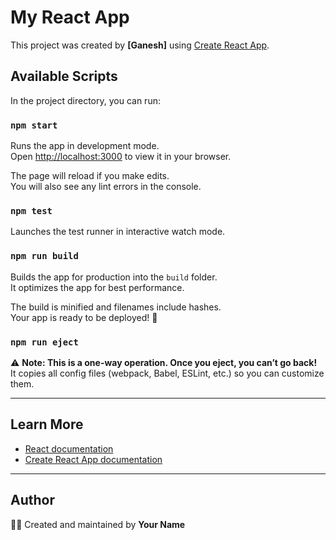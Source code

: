 # My React App

This project was created by **[Ganesh]** using [Create React App](https://github.com/facebook/create-react-app).

## Available Scripts

In the project directory, you can run:

### `npm start`
Runs the app in development mode.  
Open [http://localhost:3000](http://localhost:3000) to view it in your browser.

The page will reload if you make edits.  
You will also see any lint errors in the console.

### `npm test`
Launches the test runner in interactive watch mode.  

### `npm run build`
Builds the app for production into the `build` folder.  
It optimizes the app for best performance.  

The build is minified and filenames include hashes.  
Your app is ready to be deployed! 🚀

### `npm run eject`
⚠️ **Note: This is a one-way operation. Once you eject, you can’t go back!**  
It copies all config files (webpack, Babel, ESLint, etc.) so you can customize them.

---

## Learn More

- [React documentation](https://reactjs.org/)  
- [Create React App documentation](https://facebook.github.io/create-react-app/docs/getting-started)

---

## Author
👨‍💻 Created and maintained by **Your Name**
